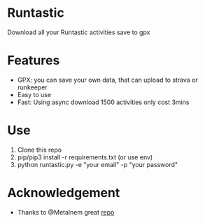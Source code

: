 # Runtastic
Download all your Runtastic activities save to gpx

# Features

- GPX: you can save your own data, that can upload to strava or runkeeper
- Easy to use
- Fast: Using async download 1500 activities only cost 3mins

# Use

1. Clone this repo
2. pip/pip3 install -r requirements.txt (or use env)
3. python runtastic.py -e "your email" -p "your password"

# Acknowledgement

- Thanks to @Metalnem great [repo](https://github.com/Metalnem/runtastic)
